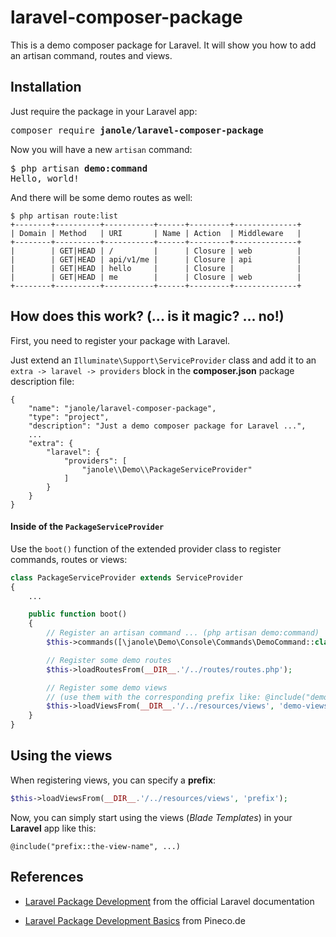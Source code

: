 # laravel-composer-package
This is a demo composer package for Laravel. It will show you how to add an artisan command, routes and views.

## Installation

Just require the package in your Laravel app:

<pre>
composer require <b>janole/laravel-composer-package</b>
</pre>

Now you will have a new `artisan` command:

<pre>
$ php artisan <b>demo:command</b>
Hello, world!
</pre>

And there will be some demo routes as well:

```
$ php artisan route:list
+--------+----------+-----------+------+---------+--------------+
| Domain | Method   | URI       | Name | Action  | Middleware   |
+--------+----------+-----------+------+---------+--------------+
|        | GET|HEAD | /         |      | Closure | web          |
|        | GET|HEAD | api/v1/me |      | Closure | api          |
|        | GET|HEAD | hello     |      | Closure |              |
|        | GET|HEAD | me        |      | Closure | web          |
+--------+----------+-----------+------+---------+--------------+
```

## How does this work? (... is it magic? ... no!)

First, you need to register your package with Laravel.

Just extend an `Illuminate\Support\ServiceProvider` class and add it to an `extra -> laravel -> providers` block in the **composer.json** package description file:

```
{
    "name": "janole/laravel-composer-package",
    "type": "project",
    "description": "Just a demo composer package for Laravel ...",
    ...
    "extra": {
        "laravel": {
            "providers": [
                "janole\\Demo\\PackageServiceProvider"
            ]
        }
    }
}
```

#### Inside of the `PackageServiceProvider`

Use the `boot()` function of the extended provider class to register commands, routes or views:

```php
class PackageServiceProvider extends ServiceProvider
{
    ...

    public function boot()
    {
        // Register an artisan command ... (php artisan demo:command)
        $this->commands([\janole\Demo\Console\Commands\DemoCommand::class]);

        // Register some demo routes
        $this->loadRoutesFrom(__DIR__.'/../routes/routes.php');

        // Register some demo views
        // (use them with the corresponding prefix like: @include("demo-views::the-view-name"))
        $this->loadViewsFrom(__DIR__.'/../resources/views', 'demo-views');
    }
}
```

## Using the views

When registering views, you can specify a **prefix**:

```php
$this->loadViewsFrom(__DIR__.'/../resources/views', 'prefix');
```

Now, you can simply start using the views (_Blade Templates_) in your **Laravel** app like this:

```blade
@include("prefix::the-view-name", ...)
```

## References

- [Laravel Package Development](https://laravel.com/docs/5.8/packages) from the official Laravel documentation

- [Laravel Package Development Basics](https://pineco.de/laravel-package-development-basics/) from Pineco.de

